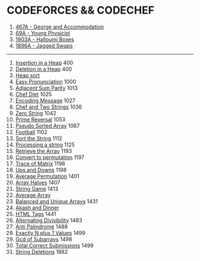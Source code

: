 # CODEFORCES && CODECHEF
1. [467A -  George and Accommodation](https://codeforces.com/problemset/problem/467/A)
2. [69A - Young Physicist](https://codeforces.com/problemset/problem/69/A)
3. [1903A - Halloumi Boxes](https://codeforces.com/problemset/problem/1903/A)
4. [1896A - Jagged Swaps](https://codeforces.com/problemset/problem/1896/A)

------------------------------------------------------------------------------------

1. [Insertion in a Heap](https://github.com/iamabirakash/CODEFORCES/tree/main/Insertion%20in%20a%20Heap) 400
2. [Deletion in a Heap](https://github.com/iamabirakash/CODEFORCES/tree/main/Deletion%20in%20a%20Heap) 400
3. [Heap sort](https://github.com/iamabirakash/CODEFORCES/tree/main/Heap%20sort)
4. [Easy Pronunciation](https://github.com/iamabirakash/CODEFORCES/tree/main/Easy%20Pronunciation) 1000
5. [Adjacent Sum Parity](https://github.com/iamabirakash/CODEFORCES/tree/main/Adjacent%20Sum%20Parity) 1013
6. [Chef Diet](https://github.com/iamabirakash/CODEFORCES/tree/main/Chef%20Diet) 1025
7. [Encoding Message](https://github.com/iamabirakash/CODEFORCES/tree/main/Encoding%20Message) 1027
8. [Chef and Two Strings](https://github.com/iamabirakash/CODEFORCES/tree/main/Chef%20and%20Two%20Strings) 1036
9. [Zero String](https://github.com/iamabirakash/CODEFORCES/tree/main/ZERO%20STRING) 1042
10. [Prime Reversal](https://github.com/iamabirakash/CODEFORCES/tree/main/Prime%20Reversal) 1053
11. [Pseudo Sorted Array](https://github.com/iamabirakash/CODEFORCES/tree/main/Pseudo%20Sorted%20Array) 1067
12. [Football](https://github.com/iamabirakash/CODEFORCES/tree/main/Football) 1102
13. [Sort the String](https://github.com/iamabirakash/CODEFORCES/tree/main/Sort%20the%20String) 1112
14. [Processing a string](https://www.codechef.com/practice/course/1-star-difficulty-problems/DIFF1200/problems/KOL15A) 1125
15. [Retrieve the Array](https://github.com/iamabirakash/CODEFORCES/tree/main/Retrieve%20the%20Array) 1193
16. [Convert to permutation](https://www.codechef.com/practice/course/1-star-difficulty-problems/DIFF1200/problems/PERMUTATION?tab=statement) 1197
17. [Trace of Matrix](https://github.com/iamabirakash/CODEFORCES/tree/main/Trace%20of%20Matrix) 1198
18. [Ups and Downs](https://github.com/iamabirakash/CODEFORCES/tree/main/Ups%20and%20Downs) 1198
19. [Average Permutation](https://github.com/iamabirakash/CODEFORCES/tree/main/Average%20Permutation) 1401
20. [Array Halves](https://github.com/iamabirakash/CODEFORCES/tree/main/Array%20Halves) 1407
21. [String Game](https://github.com/iamabirakash/CODEFORCES/tree/main/String%20Game) 1413
22. [Average Array](https://github.com/iamabirakash/CODEFORCES/tree/main/Average%20Array)
23. [Balanced and Unique Arrays](https://github.com/iamabirakash/CODEFORCES/tree/main/Balanced%20and%20Unique%20Arrays) 1431
24. [Akash and Dinner](https://github.com/iamabirakash/CODEFORCES/tree/main/Akash%20and%20Dinner)
25. [HTML Tags](https://github.com/iamabirakash/CODEFORCES/tree/main/HTML%20Tags) 1441
26. [Alternating Divisibility](https://github.com/iamabirakash/CODEFORCES/tree/main/Alternating%20Divisibility) 1483
27. [Anti Palindrome](https://github.com/iamabirakash/CODEFORCES/tree/main/Anti%20Palindrome) 1488
28. [Exactly N plus 1 Values](https://github.com/iamabirakash/CODEFORCES/tree/main/Exactly%20N%20plus%201%20Values) 1499
29. [Gcd of Subarrays](https://github.com/iamabirakash/CODEFORCES/tree/main/GCD) 1498
30. [Total Correct Submissions](https://github.com/iamabirakash/CODEFORCES/tree/main/Total%20Correct%20Submissions) 1499
31. [String Deletions](https://github.com/iamabirakash/CODEFORCES/tree/main/String%20Deletions) 1882
